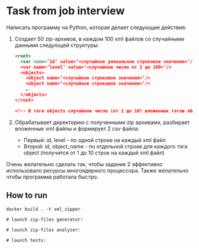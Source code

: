 
# Task from job interview

Написать программу на Python, которая делает следующие действия:

1. Создает 50 zip-архивов, в каждом 100 xml файлов со случайными данными следующей структуры:
   ```xml
   <root>
     <var name=’id’ value=’<случайное уникальное строковое значение>’/>
     <var name=’level’ value=’<случайное число от 1 до 100>’/>
     <objects>
       <object name=’<случайное строковое значение>’/>
       <object name=’<случайное строковое значение>’/>
       …
     </objects>
   </root>
   
   <!-- В тэге objects случайное число (от 1 до 10) вложенных тэгов object. -->
   ```

2. Обрабатывает директорию с полученными zip архивами, разбирает вложенные xml файлы и формирует 2 csv файла:
   * Первый: id, level - по одной строке на каждый xml файл
   * Второй: id, object_name - по отдельной строке для каждого тэга object (получится от 1 до 10 строк на каждый xml файл)

Очень желательно сделать так, чтобы задание 2 эффективно использовало ресурсы многоядерного процессора. 
Также желательно чтобы программа работала быстро.



## How to run
```shell
docker build . -t xml_zipper

# launch zip-files generator:

# launch zip-files analyzer:

# launch tests:
```
